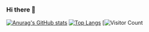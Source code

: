 ### Hi there 👋

<!--
**Deloz09/Deloz09** is a ✨ _special_ ✨ repository because its `README.md` (this file) appears on your GitHub profile.

Here are some ideas to get you started:

- 🔭 I’m currently working on ...
- 🌱 I’m currently learning ...
- 👯 I’m looking to collaborate on ...
- 🤔 I’m looking for help with ...
- 💬 Ask me about ...
- 📫 How to reach me: ...
- 😄 Pronouns: ...
- ⚡ Fun fact: ...
-->

[![Anurag's GitHub stats](https://github-readme-stats.vercel.app/api?username=montoya086)](https://github.com/anuraghazra/github-readme-stats)
[![Top Langs](https://github-readme-stats.vercel.app/api/top-langs/?username=montoya086&layout=compact)](https://github.com/anuraghazra/github-readme-stats)
[![Visitor Count](https://profile-counter.glitch.me/{montoya086}/count.svg)
